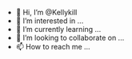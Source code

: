 - 👋 Hi, I’m @Kellykill
- 👀 I’m interested in ...
- 🌱 I’m currently learning ...
- 💞️ I’m looking to collaborate on ...
- 📫 How to reach me ...

<!---
Kellykill/Kellykill is a ✨ special ✨ repository because its `README.md` (this file) appears on your GitHub profile.
You can click the Preview link to take a look at your changes.
--->
